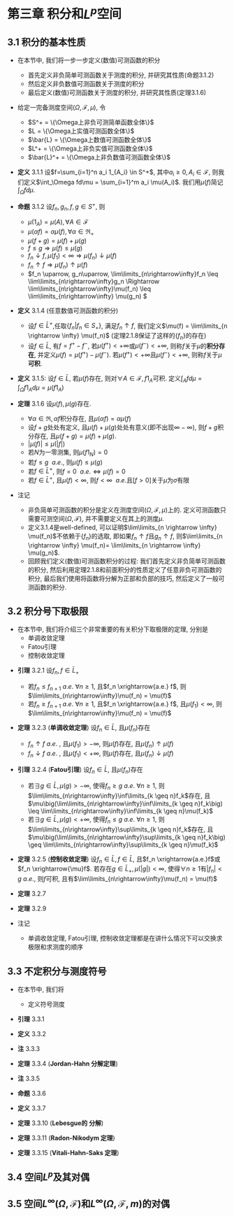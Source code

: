 # 第三章 积分和$L^p$空间
## 3.1 积分的基本性质
- 在本节中, 我们将一步一步定义(数值)可测函数的积分
  - 首先定义非负简单可测函数关于测度的积分, 并研究其性质(命题3.1.2)
  - 然后定义非负数值可测函数关于测度的积分
  - 最后定义(数值)可测函数关于测度的积分, 并研究其性质(定理3.1.6)

- 给定一完备测度空间$(\Omega, \mathscr{F}, \mu)$, 令
  - $S^+ = \{\Omega上非负可测简单函数全体\}$
  - $L = \{\Omega上实值可测函数全体\}$
  - $\bar{L} = \{\Omega上数值可测函数全体\}$
  - $L^+ = \{\Omega上非负实值可测函数全体\}$
  - $\bar{L}^+ = \{\Omega上非负数值可测函数全体\}$

- **定义** 3.1.1 设$f=\sum_{i=1}^n a_i 1_{A_i} \in S^+$, 其中$a_i \geq 0, A_i \in \mathscr{F}$, 则我们定义$\int_\Omega fd\mu = \sum_{i=1}^m a_i \mu(A_i)$. 我们用$\mu(f)$简记$\int_\Omega fd\mu$.

<!--(5)(6)(7)待证明-->
- **命题** 3.1.2 设$f_n, g_n , f, g \in S^+$, 则
  - $\mu(1_A) = \mu(A), \forall A \in \mathscr{F}$ 
  - $\mu(\alpha f) = \alpha \mu(f), \forall \alpha \in \Re_+$
  - $\mu(f+g) = \mu(f) + \mu(g)$
  - $f \leq g \Rightarrow \mu(f) \leq \mu(g)$
  - $f_n \downarrow f, \mu(f_1) < \infty \Rightarrow \mu(f_n) \downarrow \mu(f)$
  - $f_n \uparrow f \Rightarrow \mu(f_n) \uparrow \mu(f)$
  - $f_n \uparrow, g_n\uparrow, \lim\limits_{n\rightarrow\infty}f_n \leq \lim\limits_{n\rightarrow\infty}g_n \Rightarrow \lim\limits_{n\rightarrow\infty}\mu(f_n) \leq \lim\limits_{n\rightarrow\infty} \mu(g_n) $

- **定义** 3.1.4 (任意数值可测函数的积分)
  - 设$f \in\bar{L}^+$,任取$\{f_n | f_n \in S_+\}$, 满足$f_n \uparrow f$, 我们定义$\mu(f) = \lim\limits_{n \rightarrow \infty} \mu(f_n)$ (定理2.1.8保证了这样的$\{f_n\}$的存在)
  - 设$f \in \bar{L}$, 有$f = f^+ - f^-$, 若$\mu(f^+) < +\infty$或$\mu(f^-) < +\infty$, 则称$f$关于$\mu$的**积分存在**, 并定义$\mu(f) = \mu(f^+)-\mu(f^-)$. 若$\mu(f^+) < +\infty$且$\mu(f^-) < +\infty$, 则称$f$关于$\mu$**可积**.

- **定义** 3.1.5: 设$f \in \bar{L}$, 若$\mu(f)$存在, 则对$\forall A \in \mathscr{F}, f1_A$可积. 定义$\int_A f d\mu = \int_\Omega f 1_A d\mu = \mu(f1_A)$

- **定理** 3.1.6 设$\mu(f), \mu(g)$存在.
  - $\forall \alpha \in \Re, \alpha f$积分存在, 且$\mu(\alpha f) = \alpha \mu(f)$
  - 设$f+g$处处有定义, 且$\mu(f)+\mu(g)$处处有意义(即不出现$\infty-\infty$), 则$f+g$积分存在, 且$\mu(f+g) = \mu(f) + \mu(g)$.
  - $|\mu(f)| \leq \mu(|f|)$
  - 若$N$为一零测集, 则$\mu(f1_N) = 0$
  - 若$f \leq g ~~a.e.$, 则$\mu(f) \leq \mu(g)$
  - 若$f \in \bar{L}^+$, 则$f = 0 ~~a.e. \iff \mu(f)=0$
  - 若$f \in \bar{L}^+$, 且$\mu(f) < \infty$, 则$f < \infty ~~ a.e.$且$[f>0]$关于$\mu$为$\sigma$有限

- 注记
  - 非负简单可测函数的积分是定义在测度空间$(\Omega, \mathscr{F}, \mu)$上的. 定义可测函数只需要可测空间$(\Omega, \mathscr{F})$, 并不需要定义在其上的测度$\mu$.
  - 定义3.1.4是well-defined, 可以证明$\lim\limits_{n \rightarrow \infty} \mu(f_n)$不依赖于$\{f_n\}$的选取, 即如果$f_n \uparrow f$且$g_n \uparrow f$, 则$\lim\limits_{n \rightarrow \infty} \mu(f_n)= \lim\limits_{n \rightarrow \infty} \mu(g_n)$.
  - 回顾我们定义(数值)可测函数积分的过程: 我们首先定义非负简单可测函数的积分, 然后利用定理2.1.8和前面积分的性质定义了任意非负可测函数的积分, 最后我们使用将函数将分解为正部和负部的技巧, 然后定义了一般可测函数的积分.

## 3.2 积分号下取极限
- 在本节中, 我们将介绍三个非常重要的有关积分下取极限的定理, 分别是
  - 单调收敛定理
  - Fatou引理
  - 控制收敛定理

<!--待证明-->
- **引理** 3.2.1 设$f_n, f  \in \bar{L}_+$
  - 若$f_n \leq f_{n+1} ~a.e.~  \forall n \geq 1$, 且$f_n \xrightarrow{a.e.} f$, 则$\lim\limits_{n\rightarrow\infty}\mu(f_n) = \mu(f)$
  - 若$f_n \geq f_{n+1} ~a.e.~  \forall n \geq 1$, 且$f_n \xrightarrow{a.e.} f$, 且$\mu(f_1)<\infty$, 则$\lim\limits_{n\rightarrow\infty}\mu(f_n) = \mu(f)$

- **定理** 3.2.3 (**单调收敛定理**) 设$f_n \in \bar{L}$, 且$\mu(f_n)$存在
  - $f_n \uparrow f ~a.e.~$, 且$\mu(f_1) > -\infty$, 则$\mu(f)$存在, 且$\mu(f_n) \uparrow \mu(f)$ 
  - $f_n \downarrow f ~a.e.~$, 且$\mu(f_1) < +\infty$, 则$\mu(f)$存在, 且$\mu(f_n) \downarrow \mu(f)$ 

- **引理** 3.2.4 (**Fatou引理**) 设$f_n \in \bar{L}$, 且$\mu(f_n)$存在
  -  若$\exists g \in \bar{L}, \mu(g) > -\infty$, 使得$f_n \geq g ~a.e.~\forall n\geq1$, 则$\lim\limits_{n\rightarrow\infty}\inf\limits_{k \geq n}f_k$存在, 且$\mu\big(\lim\limits_{n\rightarrow\infty}\inf\limits_{k \geq n}f_k\big) \leq \lim\limits_{n\rightarrow\infty}\inf\limits_{k \geq n}\mu(f_k)$
  -  若$\exists g \in \bar{L}, \mu(g) < +\infty$, 使得$f_n \leq g ~a.e.~\forall n\geq1$, 则$\lim\limits_{n\rightarrow\infty}\sup\limits_{k \geq n}f_k$存在, 且$\mu\big(\lim\limits_{n\rightarrow\infty}\sup\limits_{k \geq n}f_k\big) \geq \lim\limits_{n\rightarrow\infty}\sup\limits_{k \geq n}\mu(f_k)$

<!--待证明-->
- **定理** 3.2.5 (**控制收敛定理**) 设$f_n \in \bar{L}, f \in \bar{L}$, 且$f_n \xrightarrow{a.e.}f$或$f_n \xrightarrow{\mu}f$. 若存在$g \in \bar{L}_+, \mu(|g|)<\infty$, 使得$\forall n \geq 1$有$|f_n|<g~a.e.$, 则$f$可积, 且有$\lim\limits_{n\rightarrow\infty}\mu(f_n) = \mu(f)$ 

- **定理** 3.2.7

- **定理** 3.2.9

- 注记
  - 单调收敛定理, Fatou引理, 控制收敛定理都是在讲什么情况下可以交换求极限和求测度的顺序

## 3.3 不定积分与测度符号
- 在本节中, 我们将
  - 定义符号测度

- **引理** 3.3.1 
- **定义** 3.3.2 
- **注** 3.3.3
- **定理** 3.3.4 (**Jordan-Hahn 分解定理**)
- **注** 3.3.5
- **命题** 3.3.6
- **定义** 3.3.7
- **定理** 3.3.10 (**Lebesgue的 分解**)
- **定理** 3.3.11 (**Radon-Nikodym 定理**)
- **定理** 3.3.15 (**Vitali-Hahn-Saks 定理**)


## 3.4 空间$L^p$及其对偶


## 3.5 空间$L^\infty(\Omega, \mathscr{F})$和$L^\infty(\Omega, \mathscr{F}, m)$的对偶
